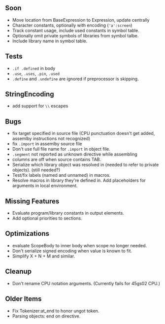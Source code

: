 ## Soon

- Move location from BaseExpression to Expression, update centrally
- Character constants, optionally with encoding (`'a':screen`)
- Track constant usage, include used constants in symbol table.
- Optionally omit private symbols of libraries from symbol talbe. 
- Include library name in symbol table.


## Tests

- `.if .defined` in body
- `.use`, `.uses`, `.pin`, `.used`
- `.define` and `.undefine` are ignored if preprocessor is skipping.


## StringEncoding

- add support for `\\` escapes


## Bugs

- fix target specified in source file (CPU punctuation doesn't get added, assemlby instructions not recognized)
- fix `.import` in assemlby source file
- Don't use full file name for `.import` in object file. 
- `.segment` not reported as unknown directive while assembling
- columns are off when source contains TAB.
- Serialize which library object was resolved in (needed to refer to private objects). (still needed?)
- Test/fix labels (named and unnamed) in macros.
- Resolve macros in library they're defined in. Add placeholders for arguments in local environment.


## Missing Features

- Evaluate program/library constants in output elements.
- Add optional priorities to sections.


## Optimizations

- evaluate ScopeBody to inner body when scope no longer needed.
- Don't serialize signed encoding when value is known to fit.
- Simplify X + N + M and similar.


## Cleanup

- Don't rename CPU notation arguments. (Currently fails for 45gs02 CPU.)


## Older Items

- Fix Tokenizer:at_end to honor ungot token.
- Parsing objects: end on directive.
